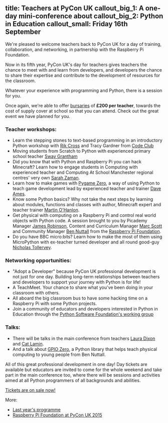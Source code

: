 title: Teachers at PyCon UK
callout_big_1: A one-day mini-conference about
callout_big_2: Python in Education
callout_small: Friday 16th September
---

We're pleased to welcome teachers back to PyCon UK for a day of training,
collaboration, and networking, in partnership with the Raspberry Pi Foundation.

Now in its fifth year, PyCon UK's day for teachers gives teachers the chance to
meet with and learn from developers, and developers the chance to share their
expertise and contribute to the development of resources for the classroom.

Whatever your experience with programming and Python, there is a session for you.

Once again, we're able to offer [bursaries](/teachers/bursaries/) of **£200 per
teacher**, towards the cost of supply cover at school so that you can attend. Check out the great event we have planned for you.

### Teacher workshops:

 * Learn the stepping stones to text-based programming in an introductory Python workshop with [Rik Cross](https://twitter.com/CodeClubRik) and Tracy Gardner from [Code Club](https://www.codeclub.org.uk/)
 * Moving students from Scratch to Python with experienced primary school teacher [Sway Grantham](http://swaygrantham.co.uk/)
 * Did you know that with Python and Raspberry Pi you can hack Minecraft? Learn how to engage students in Computing with experienced teacher and Computing At School Manchester regional centres' very own [Sarah Zaman](https://twitter.com/sezzyann72).
 * Learn how to make games with [Pygame Zero](http://mauveweb.co.uk/posts/2015/05/pygame-zero.html), a way of using Python to teach game development lead by experienced teacher and trainer [Dave Ames](https://twitter.com/davidames?lang=en-gb).
 * Know some Python basics? Why not take the next steps by learning about modules, functions and classes with author, Minecraft expert and teacher trainer [Martin O'Hanlon](http://www.stuffaboutcode.com/).
 * Get physical with computing on a Raspberry Pi and control real world objects with Python code. A session brought to you by Picademy Manager [James Robinson](https://twitter.com/legojames), Content and Curriculum Manager [Marc Scott](https://twitter.com/Coding2Learn) and Community Manager [Ben Nuttall](https://twitter.com/ben_nuttall) from the [Raspberry Pi Foundation](http://raspberrypi.org/education).
 * Do you have BBC micro:bits? Learn how to make the most of them using MicroPython with ex-teacher turned developer and all round good-guy [Nicholas Tollervey](http://ntoll.org/).

### Networking opportunities:

 * "Adopt a Developer" because PyCon UK professional development is not just for one day. Building long-term relationships between teachers and developers to support your journey with Python is for life!
 * A TeachMeet. Your chance to share what you've been doing in your classroom with others.
 * All aboard the big classroom bus to have some hacking time on a Raspberry Pi with some Python projects.
 * Join a community of educators and developers interested in Python in Education through the [Python Software Foundation's working group](https://wiki.python.org/psf/PythonEduWG)

### Talks:

 * There will be talks in the main conference from teachers [Laura Dixon](https://codeboom.wordpress.com/) and [Cat Lamin](https://teachprimarycomputing.wordpress.com/).
 * And a talk about [GPIO Zero](https://www.raspberrypi.org/magpi/gpio-zero-essentials/), a Python library that helps teach physical computing to young people from Ben Nuttall.

All of this great professional development in one day! Day tickets are available but educators are invited to come for the whole weekend and take part in the main conference too, where there will be sessions and activities aimed at all Python
programmers of all backgrounds and abilities.

[Tickets are on sale now!](/tickets/)

More:

 * [Last year's programme](http://2015.pyconuk.org/education/#teachers)
 * [Raspberry Pi Foundation at PyCon UK 2015](https://www.raspberrypi.org/blog/kids-teachers-developers-pyconuk-2015/)

